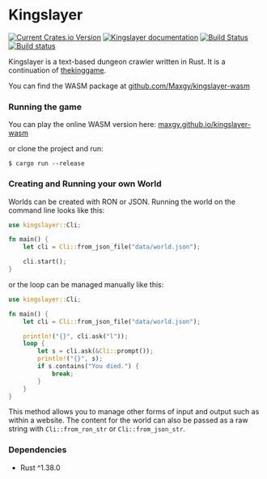 # Kingslayer

[![Current Crates.io Version](https://img.shields.io/crates/v/kingslayer)](https://crates.io/crates/kingslayer)
[![Kingslayer documentation](https://docs.rs/kingslayer/badge.svg)](https://docs.rs/kingslayer)
[![Build Status](https://travis-ci.com/Maxgy/kingslayer.svg?branch=master)](https://travis-ci.com/Maxgy/kingslayer)
[![Build status](https://ci.appveyor.com/api/projects/status/b5p7b1efiy9t0fm7/branch/master?svg=true)](https://ci.appveyor.com/project/Maxgy/kingslayer/branch/master)

Kingslayer is a text-based dungeon crawler written in Rust. It is a continuation of [thekinggame](https://github.com/Maxgy/thekinggame).

You can find the WASM package at [github.com/Maxgy/kingslayer-wasm](https://github.com/Maxgy/kingslayer-wasm)

### Running the game

You can play the online WASM version here: [maxgy.github.io/kingslayer-wasm](https://maxgy.github.io/kingslayer-wasm/)

or clone the project and run:
```
$ cargo run --release
```

### Creating and Running your own World

Worlds can be created with RON or JSON. Running the world on the command line looks like this:
```rust
use kingslayer::Cli;

fn main() {
    let cli = Cli::from_json_file("data/world.json");

    cli.start();
}
```
or the loop can be managed manually like this:
```rust
use kingslayer::Cli;

fn main() {
    let cli = Cli::from_json_file("data/world.json");

    println!("{}", cli.ask("l"));
    loop {
        let s = cli.ask(&Cli::prompt());
        println!("{}", s);
        if s.contains("You died.") {
            break;
        }
    }
}
```
This method allows you to manage other forms of input and output such as within a website. The content for the world can also be passed as a raw string with `Cli::from_ron_str` or `Cli::from_json_str`.

### Dependencies
* Rust ^1.38.0
